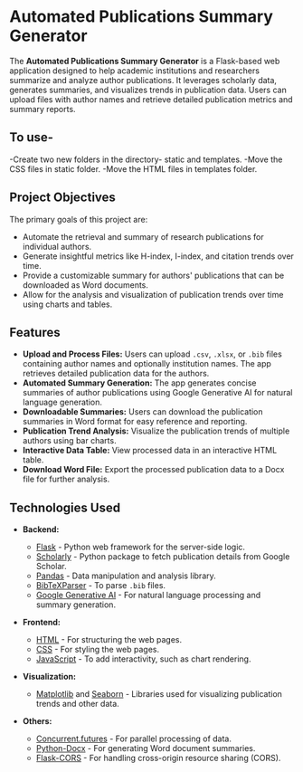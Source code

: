 # Automated Publications Summary Generator

The **Automated Publications Summary Generator** is a Flask-based web application designed to help academic institutions and researchers summarize and analyze author publications. It leverages scholarly data, generates summaries, and visualizes trends in publication data. Users can upload files with author names and retrieve detailed publication metrics and summary reports.

## To use- 

-Create two new folders in the directory- static and templates.
-Move the CSS files in static folder.
-Move the HTML files in templates folder.

## Project Objectives

The primary goals of this project are:
- Automate the retrieval and summary of research publications for individual authors.
- Generate insightful metrics like H-index, I-index, and citation trends over time.
- Provide a customizable summary for authors' publications that can be downloaded as Word documents.
- Allow for the analysis and visualization of publication trends over time using charts and tables.

## Features

- **Upload and Process Files:** Users can upload `.csv`, `.xlsx`, or `.bib` files containing author names and optionally institution names. The app retrieves detailed publication data for the authors.
- **Automated Summary Generation:** The app generates concise summaries of author publications using Google Generative AI for natural language generation.
- **Downloadable Summaries:** Users can download the publication summaries in Word format for easy reference and reporting.
- **Publication Trend Analysis:** Visualize the publication trends of multiple authors using bar charts.
- **Interactive Data Table:** View processed data in an interactive HTML table.
- **Download Word File:** Export the processed publication data to a Docx file for further analysis.

## Technologies Used

- **Backend:**
  - [Flask](https://flask.palletsprojects.com/) - Python web framework for the server-side logic.
  - [Scholarly](https://pypi.org/project/scholarly/) - Python package to fetch publication details from Google Scholar.
  - [Pandas](https://pandas.pydata.org/) - Data manipulation and analysis library.
  - [BibTeXParser](https://bibtexparser.readthedocs.io/) - To parse `.bib` files.
  - [Google Generative AI](https://developers.generativeai.google/) - For natural language processing and summary generation.

- **Frontend:**
  - [HTML](https://developer.mozilla.org/en-US/docs/Web/HTML) - For structuring the web pages.
  - [CSS](https://developer.mozilla.org/en-US/docs/Web/CSS) - For styling the web pages.
  - [JavaScript](https://developer.mozilla.org/en-US/docs/Web/JavaScript) - To add interactivity, such as chart rendering.

- **Visualization:**
  - [Matplotlib](https://matplotlib.org/) and [Seaborn](https://seaborn.pydata.org/) - Libraries used for visualizing publication trends and other data.

- **Others:**
  - [Concurrent.futures](https://docs.python.org/3/library/concurrent.futures.html) - For parallel processing of data.
  - [Python-Docx](https://python-docx.readthedocs.io/) - For generating Word document summaries.
  - [Flask-CORS](https://flask-cors.readthedocs.io/en/latest/) - For handling cross-origin resource sharing (CORS).
  
